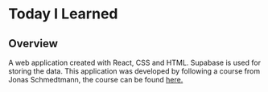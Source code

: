 # Today I Learned

## Overview
A web application created with React, CSS and HTML. Supabase is used for storing the data. This application was developed by following a course from Jonas Schmedtmann, the course can be found [here.](https://www.udemy.com/course/full-stack-crash-course/)
